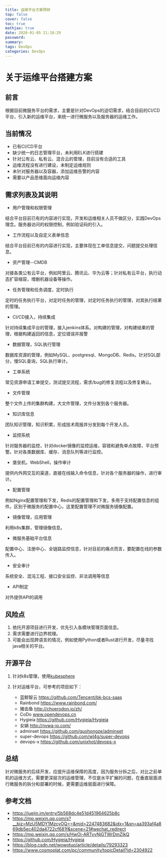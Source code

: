 ```yaml
---
title: 运维平台方案预研
top: false
cover: false
toc: true
mathjax: true
date: 2020-01-05 21:18:29
password:
summary:
tags: DevOps
categories: DevOps
---
```


# 关于运维平台搭建方案

## 前言

根据目前微服务平台的需求，主要是针对DevOps的迫切需求，结合目前的CI/CD平台，引入新的运维平台，来统一进行微服务以及服务器的运维工作。

## 当前情况

* 已有CI/CD平台
* 缺少统一的日志管理平台，未利用ELK进行搭建
* 针对公有云、私有云、混合云的管理，目前没有合适的工具
* 运维流程没有进行建设，未制定运维规则
* 未针对服务器以及容器，添加运维告警的内容
* 需要以产品思维面向运维内容

## 需求列表及其说明

* 用户管理和权限管理

结合平台目前已有的内容进行实现，开发和运维相关人员不做区分，实践DevOps理念。服务器访问的权限控制，例如验证码的引入。

* 工作流程以及自定义表单信息

结合平台目前已有的内容进行实现，主要体现在工单信息提交，问题提交处理信息。

* 资产管理--CMDB

对接各类公有云平台，例如阿里云、腾讯云、华为云等；针对私有云平台，执行动态扩容缩容，增删机器设备等操作。

* 任务管理和任务调度，定时执行

定时的任务执行平台，对定时任务的管理，对定时任务执行的管理，对其执行结果的管理。

* CI/CD接入，持续集成

针对持续集成平台的管理，接入jenkins体系。对构建的管理，对构建结果的管理，根据构建返回的信息，定位错误并报警

* 数据管理，SQL执行管理

数据库资源的管理，例如MySQL、postgresql、MongoDB、Redis。针对SQL部分，慢SQL查询，SQL执行审计。

* 工单系统

常见资源申请工单提交，测试提交流程，需求/bug的修复流程以及修复确认。

* 文件管理

整个文件上传的集群构建，大文件管理，文件分发到各个服务器。

* 知识库信息

团队知识管理，知识积累，形成技术周报并分发到每个开发人员。

* 监控系统

针对服务器的监控，针对docker镜像的监控运维，容错和避免单点故障，平台预警。针对各类数据库、缓存、消息队列等进行监控。

* 堡垒机，WebShell，操作审计

提供内外网交互的渠道，直接在线输入命令信息，针对各个服务器的操作，进行审计。

* 配置管理

例如Nginx配置管理和下发，Redis的配置管理和下发，多用于支持配置信息的组件。区别于微服务的配置中心，这里配置管理不对微服务镜像配置。

* 镜像管理，应用管理

利用k8s集群，管理镜像信息。

* 微服务基础平台信息

配置中心、注册中心、全链路监控信息，针对目前的痛点而言，要配置在线的参数传入。

* 安全审计

系统安全、混沌工程、接口安全监控、非法调用等信息

* API制定

对外提供API的调用

## 风险点

1. 依托开源项目进行开发，优先引入各模块管理页面信息。
2. 需求需要进行边界梳理。
3. 可能会出现跨语言的情况，例如使用Python或者Rust进行开发，尽量寻找java相关的平台。


## 开源平台

1. 针对k8s管理，使用[kubesphere](https://kubesphere.com.cn/)
2. 针对运维平台，可参考的项目如下：

    * 蓝鲸智云 https://github.com/Tencent/bk-bcs-saas
    * Rainbond https://www.rainbond.com/
    * 猪齿鱼 http://choerodon.io/zh/
    * CoDo  www.opendevops.cn
    * Hygieia https://github.com/Hygieia/Hygieia
    * 女娲 http://nvwa-io.com/
    * adminset https://github.com/guohongze/adminset
    * super-devops https://github.com/wl4g/super-devops
    * devops-x https://github.com/unixhot/devops-x

## 总结

针对微服务的后续开发，应提升运维保障的高度，因为服务分拆之后，对比之前单机的运维方式，需要更深层次的运维管理，不仅是水平扩展的问题，在垂直层面进行微服务的拆分和部署的时候，更需要运维层面进行保障。

## 参考文档

* https://juejin.im/entry/5b568dc4e51d451964625b8c
* https://mp.weixin.qq.com/s?__biz=MzU5MDY1MzcyOQ==&mid=2247483682&idx=1&sn=aa393af4a869db5ec402da4722cf681f&scene=21#wechat_redirect
* https://mp.weixin.qq.com/s/HwOi-ARTvvNjGTWrDmZIkQ
* https://github.com/Hygieia/Hygieia
* https://blog.csdn.net/wowotuo/article/details/79293323
* https://www.cosmoplat.com/pc/community/topicDetail?id=2304922